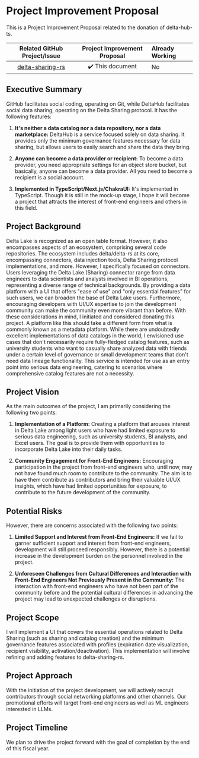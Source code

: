 # Project Improvement Proposal

 This is a Project Improvement Proposal related to the donation of delta-hub-ts.
 
| Related GitHub Project/Issue                                            | Project Improvement Proposal     | Already Working |
|:-----------------------------------------------------------------------:|:--------------------------------:|:----------------|
| [delta-sharing-rs](https://github.com/delta-incubator/delta-sharing-rs) | :heavy_check_mark: This document | No              |

## Executive Summary

 GitHub facilitates social coding, operating on Git, while DeltaHub facilitates social data sharing,
operating on the Delta Sharing protocol. It has the following features:

1. **It's neither a data catalog nor a data repository, nor a data marketplace:**
 DeltaHub is a service focused solely on data sharing. It provides only the minimum governance features
necessary for data sharing, but allows users to easily search and share the data they bring.

2. **Anyone can become a data provider or recipient:**
 To become a data provider, you need appropriate settings for an object store bucket, but basically,
anyone can become a data provider. All you need to become a recipient is a social account.

3. **Implemented in TypeScript/Next.js/ChakraUI:**
 It's implemented in TypeScript. Though it is still in the mock-up stage, I hope it will become a project
that attracts the interest of front-end engineers and others in this field.

## Project Background

 Delta Lake is recognized as an open table format. However, it also encompasses aspects of an ecosystem,
comprising several code repositories.
 The ecosystem includes delta/delta-rs at its core, encompassing connectors, data injection tools, Delta
Sharing protocol implementations, and more. However, I specifically focused on connectors. Users leveraging
the Delta Lake (Sharing) connector range from data engineers to data scientists and analysts involved in BI
operations, representing a diverse range of technical backgrounds.
 By providing a data platform with a UI that offers "ease of use" and "only essential features" for such users,
we can broaden the base of Delta Lake users. Furthermore, encouraging developers with UI/UX expertise to join
the development community can make the community even more vibrant than before. With these considerations in
mind, I initiated and considered donating this project.
 A platform like this should take a different form from what is commonly known as a metadata platform. While
there are undoubtedly excellent implementations of data catalogs in the world, I envisioned use cases that don't
necessarily require fully-fledged catalog features, such as university students who want to casually share
analyzed data with friends under a certain level of governance or small development teams that don't need data
lineage functionality. This service is intended for use as an entry point into serious data engineering, catering
to scenarios where comprehensive catalog features are not a necessity.

## Project Vision

 As the main outcomes of the project, I am primarily considering the following two points:

1. **Implementation of a Platform:**
 Creating a platform that arouses interest in Delta Lake among light users who have had limited exposure to serious
data engineering, such as university students, BI analysts, and Excel users. The goal is to provide them with
opportunities to incorporate Delta Lake into their daily tasks.

2. **Community Engagement for Front-End Engineers:**
 Encouraging participation in the project from front-end engineers who, until now, may not have found much room to
contribute to the community. The aim is to have them contribute as contributors and bring their valuable UI/UX insights,
which have had limited opportunities for exposure, to contribute to the future development of the community.

## Potential Risks

 However, there are concerns associated with the following two points:

1. **Limited Support and Interest from Front-End Engineers:**
 If we fail to garner sufficient support and interest from front-end engineers, development will still proceed responsibly.
However, there is a potential increase in the development burden on the personnel involved in the project.

2. **Unforeseen Challenges from Cultural Differences and Interaction with Front-End Engineers Not Previously Present in the Community:**
 The interaction with front-end engineers who have not been part of the community before and the potential cultural
differences in advancing the project may lead to unexpected challenges or disruptions.

## Project Scope

 I will implement a UI that covers the essential operations related to Delta Sharing (such as sharing and catalog creation)
and the minimum governance features associated with profiles (expiration date visualization, recipient visibility,
activation/deactivation). This implementation will involve refining and adding features to delta-sharing-rs.

## Project Approach

 With the initiation of the project development, we will actively recruit contributors through social networking platforms
and other channels. Our promotional efforts will target front-end engineers as well as ML engineers interested in LLMs.

## Project Timeline

 We plan to drive the project forward with the goal of completion by the end of this fiscal year.

